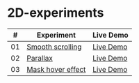 # 2D-experiments

|  #  | Experiment                                                                                         | Live Demo                                                        |
| :-: | -------------------------------------------------------------------------------------------------- | ---------------------------------------------------------------- |
| 01  | [Smooth scrolling](https://github.com/matiasbacelar98/2D-experiments/tree/main/smooth-scrolling)   | [Live Demo](https://2d-experiments-smooth-scrolling.vercel.app/) |
| 02  | [Parallax](https://github.com/matiasbacelar98/2D-experiments/tree/main/parallax)                   | [Live Demo](https://2d-experiments-parallax.vercel.app/)         |
| 03  | [Mask hover effect](https://github.com/matiasbacelar98/2D-experiments/tree/main/mask-hover-effect) | [Live Demo](https://mask-hover-effect.vercel.app/)               |
